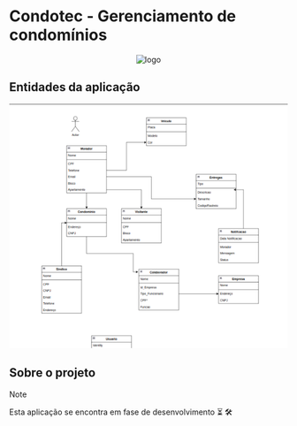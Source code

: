 # Condotec - Gerenciamento de condomínios

<div align="center">
  <img src="/images/condotec-transparent-logo.png" alt="logo" width="240px" />
</div>

## Entidades da aplicação

<div align="center">
  <img src="/images/condotec-diagram.png" alt="diagram" />
</div>

## Sobre o projeto
> [!NOTE]
> Esta aplicação se encontra em fase de desenvolvimento :hourglass_flowing_sand: :hammer_and_wrench:	



